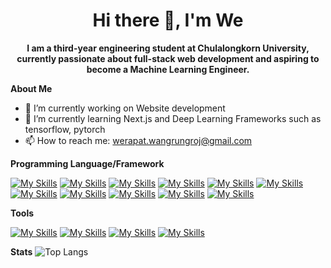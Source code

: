 <h1 align = "center">Hi there 👋, I'm We</h1>
<p align = "center"><b>
  I am a third-year engineering student at Chulalongkorn University, currently passionate about full-stack web development and aspiring to become a Machine Learning Engineer.
</b></p>

**About Me**

- 🔭 I’m currently working on Website development
- 🌱 I’m currently learning Next.js and Deep Learning Frameworks such as tensorflow, pytorch
- 📫 How to reach me: [werapat.wangrungroj@gmail.com](werapat.wangrungroj@gmail.com)

**Programming Language/Framework**

[![My Skills](https://skills.thijs.gg/icons?i=py)](https://www.python.org/)
[![My Skills](https://skills.thijs.gg/icons?i=java)](https://www.java.com/en/)
[![My Skills](https://skills.thijs.gg/icons?i=cpp)](https://cplusplus.com/)
[![My Skills](https://skills.thijs.gg/icons?i=js)](https://developer.mozilla.org/en-US/docs/Web/JavaScript)
[![My Skills](https://skills.thijs.gg/icons?i=ts)](https://www.typescriptlang.org/docs/)
[![My Skills](https://skills.thijs.gg/icons?i=tailwind)](https://tailwindcss.com/)
[![My Skills](https://skills.thijs.gg/icons?i=react)](https://react.dev/)
[![My Skills](https://skills.thijs.gg/icons?i=postgres)](https://www.postgresql.org/)
[![My Skills](https://skills.thijs.gg/icons?i=mongodb)](https://www.mongodb.com/)
[![My Skills](https://skills.thijs.gg/icons?i=firebase)](https://firebase.google.com/)
[![My Skills](https://skills.thijs.gg/icons?i=pytorch)](https://pytorch.org/)

**Tools**

[![My Skills](https://skills.thijs.gg/icons?i=vscode)](https://code.visualstudio.com/)
[![My Skills](https://skills.thijs.gg/icons?i=eclipse)](https://eclipseide.org/)
[![My Skills](https://skills.thijs.gg/icons?i=git)](https://git-scm.com/)
[![My Skills](https://skills.thijs.gg/icons?i=github)](https://github.com/hellp002)

**Stats**
![Top Langs](https://github-readme-stats.vercel.app/api/top-langs/?username=hellp002&layout=compact)


